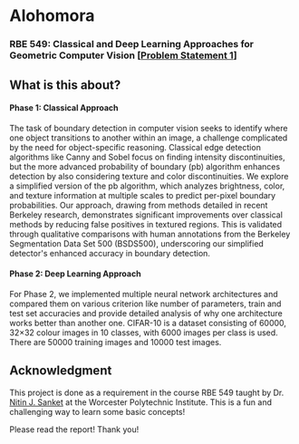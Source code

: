 # Alohomora 

### RBE 549: Classical and Deep Learning Approaches for Geometric Computer Vision [[Problem Statement 1](https://rbe549.github.io/spring2024/hw/hw0/)]



## What is this about?

#### Phase 1: Classical Approach

The task of boundary detection in computer vision seeks to identify where one object transitions to another within an image, a challenge complicated by the need for object-specific reasoning. Classical edge detection algorithms like Canny and Sobel focus on finding intensity discontinuities, but the more advanced probability of boundary (pb) algorithm enhances detection by also considering texture and color discontinuities. We explore a simplified version of the pb algorithm, which analyzes brightness, color, and texture information at multiple scales to predict per-pixel boundary probabilities. Our approach, drawing from methods detailed in recent Berkeley research, demonstrates significant improvements over classical methods by reducing false positives in textured regions. This is validated through qualitative comparisons with human annotations from the Berkeley Segmentation Data Set 500 (BSDS500), underscoring our simplified detector's enhanced accuracy in boundary detection.



#### Phase 2: Deep Learning Approach

For Phase 2, we implemented multiple neural network architectures and compared them on various criterion like number of parameters, train and test set  accuracies and provide detailed analysis of why one architecture works  better than another one. CIFAR-10 is a dataset consisting of 60000, 32×32 colour images in 10 classes, with 6000 images per class is used. There are 50000 training images and 10000 test images.



## Acknowledgment 

This project is done as a requirement in the course RBE 549 taught by Dr. [Nitin J. Sanket](https://nitinjsanket.github.io/) at the Worcester Polytechnic Institute.  This is a fun and challenging way to learn some basic concepts! 

Please read the report! Thank you!
